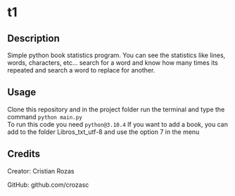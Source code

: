# t1
## Description

Simple python book statistics program. 
You can see the statistics like lines, words, characters, etc... search for a word and know how many times its repeated and search a word to replace for another.

## Usage

Clone this repository and in the project folder run the terminal and type the command `python main.py` <br>
To run this code you need `python@3.10.4`
If you want to add a book, you can add to the folder Libros_txt_utf-8 and use the option 7 in the menu


## Credits

Creator: Cristian Rozas

GitHub: github.com/crozasc
